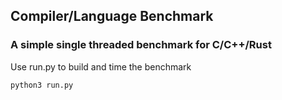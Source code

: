 ## Compiler/Language Benchmark

### A simple single threaded benchmark for C/C++/Rust

Use run.py to build and time the benchmark

```
python3 run.py
```
